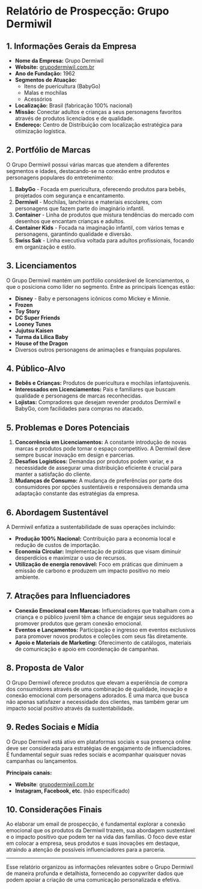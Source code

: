 # Relatório de Prospecção: Grupo Dermiwil

## 1. Informações Gerais da Empresa

- **Nome da Empresa:** Grupo Dermiwil
- **Website:** [grupodermiwil.com.br](https://grupodermiwil.com.br)
- **Ano de Fundação:** 1962
- **Segmentos de Atuação:** 
  - Itens de puericultura (BabyGo)
  - Malas e mochilas
  - Acessórios
- **Localização:** Brasil (fabricação 100% nacional)
- **Missão:** Conectar adultos e crianças a seus personagens favoritos através de produtos licenciados e de qualidade.
- **Endereço:** Centro de Distribuição com localização estratégica para otimização logística.

## 2. Portfólio de Marcas

O Grupo Dermiwil possui várias marcas que atendem a diferentes segmentos e idades, destacando-se na conexão entre produtos e personagens populares do entretenimento:

1. **BabyGo** - Focada em puericultura, oferecendo produtos para bebês, projetados com segurança e encantamento.
2. **Dermiwil** - Mochilas, lancheiras e materiais escolares, com personagens que fazem parte do imaginário infantil.
3. **Container** - Linha de produtos que mistura tendências do mercado com desenhos que encantam crianças e adultos.
4. **Container Kids** - Focada na imaginação infantil, com vários temas e personagens, garantindo qualidade e diversão.
5. **Swiss Sak** - Linha executiva voltada para adultos profissionais, focando em organização e estilo.

## 3. Licenciamentos

O Grupo Dermiwil mantém um portfólio considerável de licenciamentos, o que o posiciona como líder no segmento. Entre as principais licenças estão:

- **Disney** - Baby e personagens icônicos como Mickey e Minnie.
- **Frozen**
- **Toy Story**
- **DC Super Friends**
- **Looney Tunes**
- **Jujutsu Kaisen**
- **Turma da Lilica Baby**
- **House of the Dragon**
- Diversos outros personagens de animações e franquias populares.

## 4. Público-Alvo

- **Bebês e Crianças:** Produtos de puericultura e mochilas infantojuvenis.
- **Interessados em Licenciamentos:** Pais e familiares que buscam qualidade e personagens de marcas reconhecidas.
- **Lojistas:** Compradores que desejam revender produtos Dermiwil e BabyGo, com facilidades para compras no atacado.

## 5. Problemas e Dores Potenciais

1. **Concorrência em Licenciamentos:** A constante introdução de novas marcas e produtos pode tornar o espaço competitivo. A Dermiwil deve sempre buscar inovação em design e parcerias.
2. **Desafios Logísticos:** Demandas por produtos podem variar, e a necessidade de assegurar uma distribuição eficiente é crucial para manter a satisfação do cliente.
3. **Mudanças de Consumo:** A mudança de preferências por parte dos consumidores por opções sustentáveis e responsáveis demanda uma adaptação constante das estratégias da empresa.

## 6. Abordagem Sustentável

A Dermiwil enfatiza a sustentabilidade de suas operações incluindo:

- **Produção 100% Nacional:** Contribuição para a economia local e redução de custos de importação.
- **Economia Circular:** Implementação de práticas que visam diminuir desperdícios e maximizar o uso de recursos.
- **Utilização de energia renovável:** Foco em práticas que diminuem a emissão de carbono e produzem um impacto positivo no meio ambiente.

## 7. Atrações para Influenciadores

- **Conexão Emocional com Marcas:** Influenciadores que trabalham com a criança e o público juvenil têm a chance de engajar seus seguidores ao promover produtos que geram conexão emocional.
- **Eventos e Lançamentos:** Participação e ingresso em eventos exclusivos para promover novos produtos e coleções com seus fãs diretamente.
- **Apoio e Materiais de Marketing:** Oferecimento de catálogos, materiais de comunicação e apoio em coordenação de campanhas.

## 8. Proposta de Valor

O Grupo Dermiwil oferece produtos que elevam a experiência de compra dos consumidores através de uma combinação de qualidade, inovação e conexão emocional com personagens adorados. É uma marca que busca não apenas satisfazer a necessidade dos clientes, mas também gerar um impacto social positivo através da sustentabilidade.

## 9. Redes Sociais e Mídia

O Grupo Dermiwil está ativo em plataformas sociais e sua presença online deve ser considerada para estratégias de engajamento de influenciadores. É fundamental seguir suas redes sociais e acompanhar quaisquer novas campanhas ou lançamentos.

**Principais canais:**
- **Website**: [grupodermiwil.com.br](https://grupodermiwil.com.br)
- **Instagram, Facebook, etc.** (não especificado)

## 10. Considerações Finais

Ao elaborar um email de prospecção, é fundamental explorar a conexão emocional que os produtos da Dermiwil trazem, sua abordagem sustentável e o impacto positivo que podem ter na vida das famílias. O foco deve estar em colocar a empresa, seus produtos e suas inovações em destaque, atraindo a atenção de possíveis influenciadores para a parceria.

---

Esse relatório organizou as informações relevantes sobre o Grupo Dermiwil de maneira profunda e detalhista, fornecendo ao copywriter dados que podem apoiar a criação de uma comunicação personalizada e efetiva.